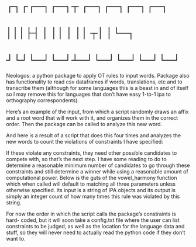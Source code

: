 #  ┌┐┌┌─┐┌─┐┬  ┌─┐┌─┐┌─┐┌─┐
#  │││├┤ │ ││  │ ││ ┬│ │└─┐
#  ┘└┘└─┘└─┘┴─┘└─┘└─┘└─┘└─┘

Neologos: a python package to apply OT rules to input words. Package also has functionality to read csv dataframes if words, translations, etc and to transcribe them (although for some languages this is a beast in and of itself so I may remove this for languages that donʼt have easy 1-to-1 ipa to orthography correspondents).

Hereʼs an example of the input, from which a script randomly draws an affix and a root word that will work with it, and organizes them in the correct order. Then the package can be called to analyze this new word.

And here is a result of a script that does this four times and analyzes the new words to count the violations of constraints I have specified:
 
If these violate any constraints, they need other possible candidates to compete with, so thatʼs the next step. I have some reading to do to determine a reasonable minimum number of candidates to go through these constraints and still determine a winner while using a reasonable amount of computational power. Below is the guts of the vowel_harmony function which when called will default to matching all three parameters unless otherwise specified. Its input is a string of IPA objects and its output is simply an integer count of how many times this rule was violated by this string.

For now the order in which the script calls the packageʼs constraints is hard- coded, but it will soon take a config.txt file where the user can list constraints to be judged, as well as the location for the language data and stuff, so they will never need to actually read the python code if they donʼt want to.
